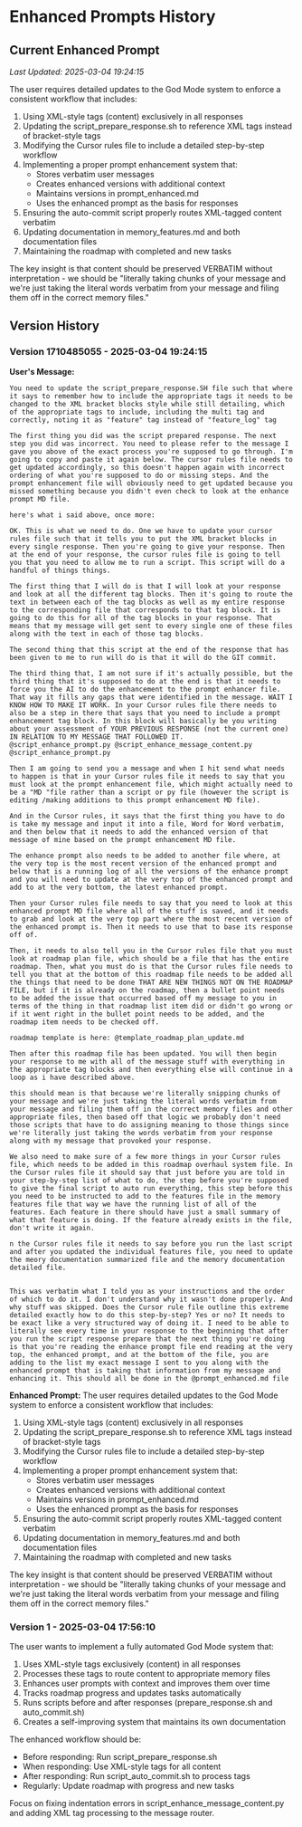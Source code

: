 # Enhanced Prompts History

## Current Enhanced Prompt

*Last Updated: 2025-03-04 19:24:15*

The user requires detailed updates to the God Mode system to enforce a consistent workflow that includes:

1. Using XML-style tags (<TAG>content</TAG>) exclusively in all responses
2. Updating the script_prepare_response.sh to reference XML tags instead of bracket-style tags
3. Modifying the Cursor rules file to include a detailed step-by-step workflow
4. Implementing a proper prompt enhancement system that:
   - Stores verbatim user messages
   - Creates enhanced versions with additional context
   - Maintains versions in prompt_enhanced.md
   - Uses the enhanced prompt as the basis for responses
5. Ensuring the auto-commit script properly routes XML-tagged content verbatim
6. Updating documentation in memory_features.md and both documentation files
7. Maintaining the roadmap with completed and new tasks

The key insight is that content should be preserved VERBATIM without interpretation - we should be "literally taking chunks of your message and we're just taking the literal words verbatim from your message and filing them off in the correct memory files."

## Version History

### Version 1710485055 - 2025-03-04 19:24:15

**User's Message:**
```
You need to update the script_prepare_response.SH file such that where it says to remember how to include the appropriate tags it needs to be changed to the XML bracket blocks style while still detailing, which of the appropriate tags to include, including the multi tag and correctly, noting it as "feature" tag instead of "feature_log" tag

The first thing you did was the script prepared response. The next step you did was incorrect. You need to please refer to the message I gave you above of the exact process you're supposed to go through. I'm going to copy and paste it again below. The cursor rules file needs to get updated accordingly, so this doesn't happen again with incorrect ordering of what you're supposed to do or missing steps. And the prompt enhancement file will obviously need to get updated because you missed something because you didn't even check to look at the enhance prompt MD file.

here's what i said above, once more:

OK. This is what we need to do. One we have to update your cursor rules file such that it tells you to put the XML bracket blocks in every single response. Then you're going to give your response. Then at the end of your response, the cursor rules file is going to tell you that you need to allow me to run a script. This script will do a handful of things things.

The first thing that I will do is that I will look at your response and look at all the different tag blocks. Then it's going to route the text in between each of the tag blocks as well as my entire response to the corresponding file that corresponds to that tag block. It is going to do this for all of the tag blocks in your response. That means that my message will get sent to every single one of these files along with the text in each of those tag blocks.

The second thing that this script at the end of the response that has been given to me to run will do is that it will do the GIT commit.

The third thing that, I am not sure if it's actually possible, but the third thing that it's supposed to do at the end is that it needs to force you the AI to do the enhancement to the prompt enhancer file. That way it fills any gaps that were identified in the message. WAIT I KNOW HOW TO MAKE IT WORK. In your Cursor rules file there needs to also be a step in there that says that you need to include a prompt enhancement tag block. In this block will basically be you writing about your assessment of YOUR PREVIOUS RESPONSE (not the current one) IN RELATION TO MY MESSAGE THAT FOLLOWED IT. 
@script_enhance_prompt.py @script_enhance_message_content.py @script_enhance_prompt.py 

Then I am going to send you a message and when I hit send what needs to happen is that in your Cursor rules file it needs to say that you must look at the prompt enhancement file, which might actually need to be a "MD "file rather than a script or py file (however the script is editing /making additions to this prompt enhancement MD file).

And in the Cursor rules, it says that the first thing you have to do is take my message and input it into a file, Word for Word verbatim, and then below that it needs to add the enhanced version of that message of mine based on the prompt enhancement MD file.

The enhance prompt also needs to be added to another file where, at the very top is the most recent version of the enhanced prompt and below that is a running log of all the versions of the enhance prompt and you will need to update at the very top of the enhanced prompt and add to at the very bottom, the latest enhanced prompt.

Then your Cursor rules file needs to say that you need to look at this enhanced prompt MD file where all of the stuff is saved, and it needs to grab and look at the very top part where the most recent version of the enhanced prompt is. Then it needs to use that to base its response off of.

Then, it needs to also tell you in the Cursor rules file that you must look at roadmap plan file, which should be a file that has the entire roadmap. Then, what you must do is that the Cursor rules file needs to tell you that at the bottom of this roadmap file needs to be added all the things that need to be done THAT ARE NEW THINGS NOT ON THE ROADMAP FILE, but if it is already on the roadmap, then a bullet point needs to be added the issue that occurred based off my message to you in terms of the thing in that roadmap list item did or didn't go wrong or if it went right in the bullet point needs to be added, and the roadmap item needs to be checked off.

roadmap template is here: @template_roadmap_plan_update.md 

Then after this roadmap file has been updated. You will then begin your response to me with all of the message stuff with everything in the appropriate tag blocks and then everything else will continue in a loop as i have described above.

this should mean is that because we're literally snipping chunks of your message and we're just taking the literal words verbatim from your message and filing them off in the correct memory files and other appropriate files, then based off that logic we probably don't need those scripts that have to do assigning meaning to those things since we're literally just taking the words verbatim from your response along with my message that provoked your response.

We also need to make sure of a few more things in your Cursor rules file, which needs to be added in this roadmap overhaul system file. In the Cursor rules file it should say that just before you are told in your step-by-step list of what to do, the step before you're supposed to give the final script to auto run everything, this step before this you need to be instructed to add to the features file in the memory features file that way we have the running list of all of the features. Each feature in there should have just a small summary of what that feature is doing. If the feature already exists in the file, don't write it again.

n the Cursor rules file it needs to say before you run the last script and after you updated the individual features file, you need to update the meory documentation summarized file and the memory documentation detailed file.


This was verbatim what I told you as your instructions and the order of which to do it. I don't understand why it wasn't done properly. And why stuff was skipped. Does the Cursor rule file outline this extreme detailed exactly how to do this step-by-step? Yes or no? It needs to be exact like a very structured way of doing it. I need to be able to literally see every time in your response to the beginning that after you run the script response prepare that the next thing you're doing is that you're reading the enhance prompt file end reading at the very top, the enhanced prompt, and at the bottom of the file, you are adding to the list my exact message I sent to you along with the enhanced prompt that is taking that information from my message and enhancing it. This should all be done in the @prompt_enhanced.md file
```

**Enhanced Prompt:**
The user requires detailed updates to the God Mode system to enforce a consistent workflow that includes:

1. Using XML-style tags (<TAG>content</TAG>) exclusively in all responses
2. Updating the script_prepare_response.sh to reference XML tags instead of bracket-style tags
3. Modifying the Cursor rules file to include a detailed step-by-step workflow
4. Implementing a proper prompt enhancement system that:
   - Stores verbatim user messages
   - Creates enhanced versions with additional context
   - Maintains versions in prompt_enhanced.md
   - Uses the enhanced prompt as the basis for responses
5. Ensuring the auto-commit script properly routes XML-tagged content verbatim
6. Updating documentation in memory_features.md and both documentation files
7. Maintaining the roadmap with completed and new tasks

The key insight is that content should be preserved VERBATIM without interpretation - we should be "literally taking chunks of your message and we're just taking the literal words verbatim from your message and filing them off in the correct memory files."

### Version 1 - 2025-03-04 17:56:10

The user wants to implement a fully automated God Mode system that:

1. Uses XML-style tags exclusively (<TAG>content</TAG>) in all responses
2. Processes these tags to route content to appropriate memory files
3. Enhances user prompts with context and improves them over time
4. Tracks roadmap progress and updates tasks automatically
5. Runs scripts before and after responses (prepare_response.sh and auto_commit.sh)
6. Creates a self-improving system that maintains its own documentation

The enhanced workflow should be:
- Before responding: Run script_prepare_response.sh
- When responding: Use XML-style tags for all content
- After responding: Run script_auto_commit.sh to process tags
- Regularly: Update roadmap with progress and new tasks

Focus on fixing indentation errors in script_enhance_message_content.py and adding XML tag processing to the message router.


